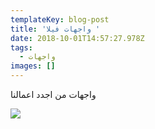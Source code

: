 ```yaml
---
templateKey: blog-post
title: 'واجهات فيلا '
date: 2018-10-01T14:57:27.978Z
tags:
  - واجهات
images: []
---
```

واجهات من اجدد اعمالنا 

![](/img/31a8e702-afbc-4a4d-90ef-7401eec4dc34_16x9_600x338.jpg)
